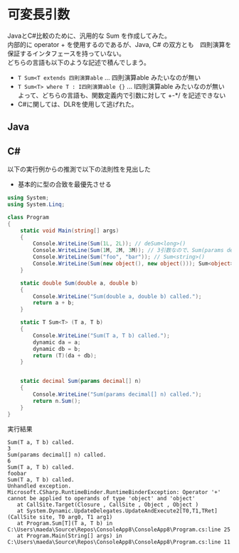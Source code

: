 # 可変長引数
JavaとC#比較のために、汎用的な Sum<T> を作成してみた。  
内部的に operator + を使用するのであるが、Java, C# の双方とも　四則演算を保証するインタフェースを持っていない。  
どちらの言語も以下のような記述で積んでしまう。  
- `T Sum<T extends 四則演算able` ... 四則演算able みたいなのが無い  
- `T Sum<T> where T : I四則演算able {}` ... I四則演算able みたいなのが無い  
よって、どちらの言語も、関数定義内で引数に対して +-*/ を記述できない  
- C#に関しては、DLRを使用して逃げれた。

## Java

## C#
以下の実行例からの推測で以下の法則性を見出した  
- 基本的に型の合致を最優先させる
```C#
using System;
using System.Linq;

class Program
{
    static void Main(string[] args)
    {
        Console.WriteLine(Sum(1L, 2L)); // deSum<long>()
        Console.WriteLine(Sum(1M, 2M, 3M)); // 3引数なので、Sum(params decimal[])
        Console.WriteLine(Sum("foo", "bar")); // Sum<string>()
        Console.WriteLine(Sum(new object(), new object())); Sum<object>()
    }

    static double Sum(double a, double b)
    {
        Console.WriteLine("Sum(double a, double b) called.");
        return a + b;
    }

    static T Sum<T> (T a, T b)
    {
        Console.WriteLine("Sum(T a, T b) called.");
        dynamic da = a;
        dynamic db = b;
        return (T)(da + db);
    }


    static decimal Sum(params decimal[] n)
    {
        Console.WriteLine("Sum(params decimal[] n) called.");
        return n.Sum();
    }
}
```
実行結果
```
Sum(T a, T b) called.
3
Sum(params decimal[] n) called.
6
Sum(T a, T b) called.
foobar
Sum(T a, T b) called.
Unhandled exception. Microsoft.CSharp.RuntimeBinder.RuntimeBinderException: Operator '+' cannot be applied to operands of type 'object' and 'object'
   at CallSite.Target(Closure , CallSite , Object , Object )
   at System.Dynamic.UpdateDelegates.UpdateAndExecute2[T0,T1,TRet](CallSite site, T0 arg0, T1 arg1)
   at Program.Sum[T](T a, T b) in C:\Users\maeda\Source\Repos\ConsoleApp8\ConsoleApp8\Program.cs:line 25
   at Program.Main(String[] args) in C:\Users\maeda\Source\Repos\ConsoleApp8\ConsoleApp8\Program.cs:line 11
```
